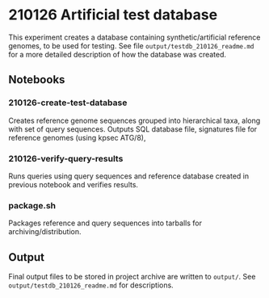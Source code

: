 # 210126 Artificial test database

This experiment creates a database containing synthetic/artificial reference genomes, to be used for testing.
See file `output/testdb_210126_readme.md` for a more detailed description of how the database was created.


## Notebooks


### 210126-create-test-database

Creates reference genome sequences grouped into hierarchical taxa, along with set of query sequences.
Outputs SQL database file, signatures file for reference genomes (using kpsec ATG/8),


### 210126-verify-query-results

Runs queries using query sequences and reference database created in previous notebook and verifies results.


### package.sh

Packages reference and query sequences into tarballs for archiving/distribution.


## Output

Final output files to be stored in project archive are written to `output/`.
See `output/testdb_210126_readme.md` for descriptions.

